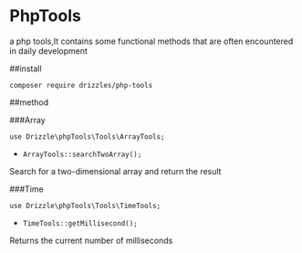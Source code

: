 # PhpTools
a php tools,It contains some functional methods that are often encountered in daily development

##install

`composer require drizzles/php-tools`

##method

###Array

`use Drizzle\phpTools\Tools\ArrayTools;`

- `ArrayTools::searchTwoArray();`
  
Search for a two-dimensional array and return the result

###Time

`use Drizzle\phpTools\Tools\TimeTools;`

- `TimeTools::getMillisecond();`
  
Returns the current number of milliseconds